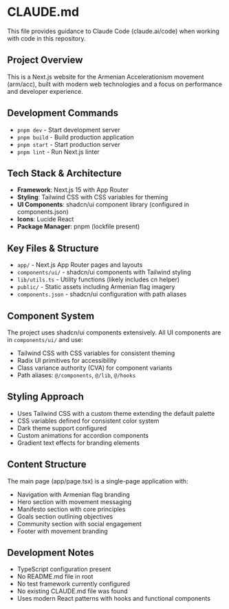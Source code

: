 # CLAUDE.md

This file provides guidance to Claude Code (claude.ai/code) when working with code in this repository.

## Project Overview
This is a Next.js website for the Armenian Accelerationism movement (arm/acc), built with modern web technologies and a focus on performance and developer experience.

## Development Commands
- `pnpm dev` - Start development server
- `pnpm build` - Build production application
- `pnpm start` - Start production server
- `pnpm lint` - Run Next.js linter

## Tech Stack & Architecture
- **Framework**: Next.js 15 with App Router
- **Styling**: Tailwind CSS with CSS variables for theming
- **UI Components**: shadcn/ui component library (configured in components.json)
- **Icons**: Lucide React
- **Package Manager**: pnpm (lockfile present)

## Key Files & Structure
- `app/` - Next.js App Router pages and layouts
- `components/ui/` - shadcn/ui components with Tailwind styling
- `lib/utils.ts` - Utility functions (likely includes cn helper)
- `public/` - Static assets including Armenian flag imagery
- `components.json` - shadcn/ui configuration with path aliases

## Component System
The project uses shadcn/ui components extensively. All UI components are in `components/ui/` and use:
- Tailwind CSS with CSS variables for consistent theming
- Radix UI primitives for accessibility
- Class variance authority (CVA) for component variants
- Path aliases: `@/components`, `@/lib`, `@/hooks`

## Styling Approach
- Uses Tailwind CSS with a custom theme extending the default palette
- CSS variables defined for consistent color system
- Dark theme support configured
- Custom animations for accordion components
- Gradient text effects for branding elements

## Content Structure
The main page (app/page.tsx) is a single-page application with:
- Navigation with Armenian flag branding
- Hero section with movement messaging
- Manifesto section with core principles
- Goals section outlining objectives
- Community section with social engagement
- Footer with movement branding

## Development Notes
- TypeScript configuration present
- No README.md file in root
- No test framework currently configured
- No existing CLAUDE.md file was found
- Uses modern React patterns with hooks and functional components